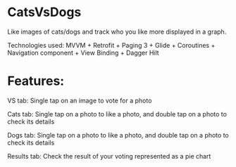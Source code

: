 # CatsVsDogs
Like images of cats/dogs and track who you like more displayed in a graph. 

Technologies used: MVVM + Retrofit + Paging 3 + Glide + Coroutines + Navigation component + View Binding + Dagger Hilt

# Features: 
VS tab: Single tap on an image to vote for a photo

Cats tab: Single tap on a photo to like a photo, and double tap on a photo to check its details

Dogs tab: Single tap on a photo to like a photo, and double tap on a photo to check its details

Results tab: Check the result of your voting represented as a pie chart

